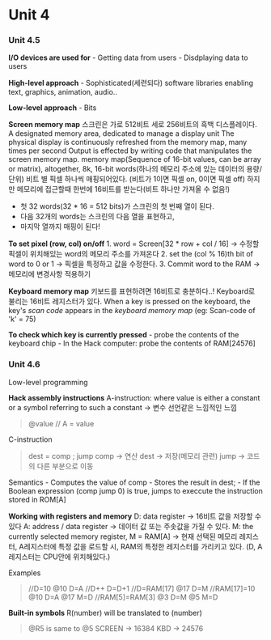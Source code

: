 # Unit 4


### Unit 4.5
**I/O devices are used for**
	- Getting data from users
	- Disdplaying data to users

**High-level approach**
	- Sophisticated(세련되다) software libraries enabling text, graphics, animation, audio..

**Low-level approach**
	- Bits

**Screen memory map**
스크린은 가로 512비트 세로 256비트의 흑백 디스플레이다.
A designated memory area, dedicated to manage a display unit
The physical display is continuously refreshed from the memory map, many times per second
Output is effected by writing code that manipulates the screen memory map.
memory map(Sequence of 16-bit values, can be array or matrix), altogether, 8k, 16-bit words(하나의 메모리 주소에 있는 데이터의 용량/단위)
비트 별 픽셀 하나씩 매핑되어있다. (비트가 1이면 픽셀 on, 0이면 픽셀 off)
하지만 메모리에 접근할때 한번에 16비트를 받는다(비트 하나만 가져올 수 없음!)
- 첫 32 words(32 * 16 = 512 bits)가 스크린의 첫 번째 열이 된다.
- 다음 32개의 words는 스크린의 다음 열을 표현하고,
- 마지막 열까지 매핑이 된다!

**To set pixel (row, col) on/off**
	1. word = Screen[32 * row + col / 16] -> 수정할 픽셀이 위치해있는 word의 메모리 주소를 가져온다
	2. set the (col % 16)th bit of word to 0 or 1 -> 픽셀을 특정하고 값을 수정한다.
	3. Commit word to the RAM -> 메모리에 변경사항 적용하기

**Keyboard memory map**
키보드를 표현하려면 16비트로 충분하다..!
Keyboard로 불리는 16비트 레지스터가 있다.
When a key is pressed on the keyboard, the key's *scan code* appears in the *keyboard memory map* (eg: Scan-code of 'k' = 75)

**To check which key is currently pressed**
	- probe the contents of the keyboard chip
	- In the Hack computer: probe the contents of RAM[24576]

### Unit 4.6
Low-level programming

**Hack assembly instructions**
A-instruction: where value is either a constant or a symbol referring to such a constant -> 변수 선언같은 느낌적인 느낌
> @value // A = value

C-instruction
> dest = comp ; jump
comp -> 연산
dest -> 저장(메모리 관련)
jump -> 코드의 다른 부분으로 이동

Semantics
	- Computes the value of comp
	- Stores the result in dest;
	- If the Boolean expression (comp jump 0) is true, jumps to execcute the instruction stored in ROM[A]

**Working with registers and memory**
D: data register -> 16비트 값을 저장할 수 있다
A: address / data register -> 데이터 값 또는 주솟값을 가질 수 있다.
M: the currently selected memory register, M = RAM[A] -> 현재 선택된 메모리 레지스터, A레지스터에 특정 값을 로드할 시, RAM의 특정한 레지스터를 가리키고 있다.
(D, A 레지스터는 CPU안에 위치해있다.)

Examples
> //D=10
@10
D=A
//D++
D=D+1
//D=RAM[17]
@17
D=M
//RAM[17]=10
@10
D=A
@17
M=D
//RAM[5]=RAM[3]
@3
D=M
@5
M=D

**Built-in symbols**
R(number) will be translated to (number)
>@R5 is same to @5
SCREEN -> 16384
KBD -> 24576
